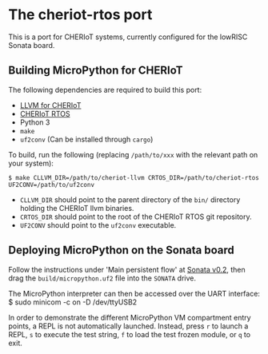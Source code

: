 # The cheriot-rtos port

This is a port for CHERIoT systems, currently configured for the lowRISC Sonata board.

## Building MicroPython for CHERIoT

The following dependencies are required to build this port:

- [LLVM for CHERIoT](https://github.com/CHERIoT-Platform/llvm-project)
- [CHERIoT RTOS](https://github.com/microsoft/cheriot-rtos)
- Python 3
- `make`
- `uf2conv` (Can be installed through `cargo`)

To build, run the following (replacing `/path/to/xxx` with the relevant path on your system):

    $ make CLLVM_DIR=/path/to/cheriot-llvm CRTOS_DIR=/path/to/cheriot-rtos UF2CONV=/path/to/uf2conv

- `CLLVM_DIR` should point to the parent directory of the `bin/` directory holding the CHERIoT llvm binaries.
- `CRTOS_DIR` should point to the root of the CHERIoT RTOS git repository.
- `UF2CONV` should point to the `uf2conv` executable.

## Deploying MicroPython on the Sonata board

Follow the instructions under 'Main persistent flow' at [Sonata v0.2](https://github.com/lowRISC/sonata-system/releases/tag/v0.2), then drag the `build/micropython.uf2` file into the `SONATA`  drive.

The MicroPython interpreter can then be accessed over the UART interface:
    $ sudo minicom -c on -D /dev/ttyUSB2

In order to demonstrate the different MicroPython VM compartment entry points, a REPL is not automatically launched. Instead, press `r` to launch a REPL, `s` to execute the test string, `f` to load the test frozen module, or `q` to exit.

